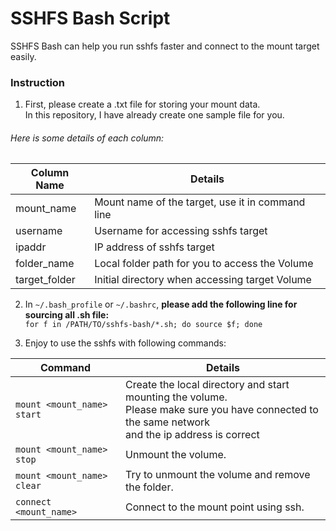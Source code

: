 # SSHFS Bash Script

SSHFS Bash can help you run sshfs faster and connect to the mount target easily.

### Instruction

1. First, please create a .txt file for storing your mount data.  
In this repository, I have already create one sample file for you.

###### Here is some details of each column:

Column Name   | Details
------------- | -------
mount_name    | Mount name of the target, use it in command line
username      | Username for accessing sshfs target
ipaddr        | IP address of sshfs target
folder_name   | Local folder path for you to access the Volume
target_folder | Initial directory when accessing target Volume

2. In ```~/.bash_profile``` or ```~/.bashrc```, **please add the following line for sourcing all .sh file:**  
```for f in /PATH/TO/sshfs-bash/*.sh; do source $f; done```

3. Enjoy to use the sshfs with following commands:

Command | Details
------- | -------
```mount <mount_name> start``` | Create the local directory and start mounting the volume.<br>Please make sure you have connected to the same network<br>and the ip address is correct
```mount <mount_name> stop``` | Unmount the volume.
```mount <mount_name> clear``` | Try to unmount the volume and remove the folder.
```connect <mount_name>``` | Connect to the mount point using ssh.